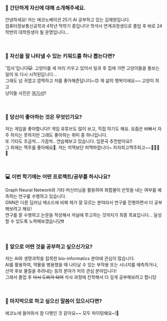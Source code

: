 ### 👋 간단하게 자신에 대해 소개해주세요.
안녕하세요! 저는 에코노베이션 25기 AI 공부하고 있는 김채원입니다. \
컴퓨터정보통신공학과 4학년 막학기 중입니다! 학석사 연계과정생으로 졸업 후 바로 24학번의 대학원생이 될 운명입니다...

<br>

### 🔎 자신을 잘 나타낼 수 있는 키워드를 하나 뽑는다면?
'집사'입니다😺. 고양이를 세 마리 키우고 있어서 일과 후 집에 가면 고양이들을 돌보는 일이 또 다시 시작된답니다...\
그래도 넘 귀엽고 깜찍하고 저를 좋아해준답니다~😊 제 삶의 행복이에요~~ 고양이 최고 \
냥이들 사진은 [여기서](https://ejnu-my.sharepoint.com/:f:/g/personal/203253_jnu_ac_kr/EjPFNMJ2WEJAvC5V5KUtcW8BseQE75ZIlyp9RxcBlDPrCw?e=PMLhF6)!!

<br>

### 💌 당신이 좋아하는 것은 무엇인가요?
저는 게임을 좋아합니다!! 게임 유튜브도 많이 보고, 직접 하기도 해요. 요즘은 바빠서 자주 하지는 못하지만 그래도 좋아하는 취미 중 하나입니다. \
또 기타도 조금씩... 가끔씩.. 연습해보고 있습니다. 입문곡 추천받아요!! \
그 외에는 맥주를 좋아해요🍺. 저는 치맥보단 피맥파랍니다~ 피자최고맥주최고~~🍕🍺🍕🍻

<br>

### 💻 이번 학기에는 어떤 프로젝트/공부를 하시나요?
Graph Neural Network와 기타 머신러닝을 활용하여 화합물이 쓴맛을 내는 여부를 예측하는 연구를 수행하고 있습니다.\
GNN은 다른 딥러닝 메소드에 비해 제가 잘 모르는 분야라서 연구를 진행하면서 더 공부해보려고 해요!\
연구를 잘 수행하고 논문을 작성해서 저널에 투고하는 것까지가 최종 목표입니다... 달성할 수 있도록 노력해보겠습니닷❗❗

<br>

### 👣 앞으로 어떤 것을 공부하고 싶으신가요?
저는 AI와 생명과학을 접목한 bio-informatics 분야에 관심이 많습니다.\
AI를 활용하여, 약물을 병용했을 때 나타날 수 있는 부작용 또는 시너지를 예측하거나, 신약 후보 물질을 추려내는 등의 분야가 저의 관심 분야입니다!\
그래서 졸업 후 ~~다시 도비가 되어~~ 석사 과정에 진학해서 더 깊게 공부해보려고 합니당

<br>

### 💙 마지막으로 하고 싶으신 말씀이 있으시다면?
에코노에 들어와서 참 다행인 것 같아요~~ 모두 파이팅해요~!🤍